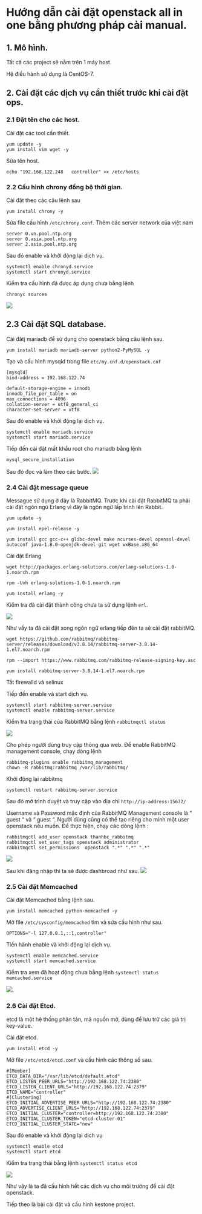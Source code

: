 # Hướng dẫn cài đặt openstack all in one bằng phương pháp cài manual.

## 1. Mô hình.
Tất cả các project sẽ nằm trên 1 máy host.

Hệ điều hành sử dụng là CentOS-7.


## 2. Cài đặt các dịch vụ cần thiết trước khi cài đặt ops.
### 2.1 Đặt tên cho các host.

Cài đặt các tool cần thiết.

```
yum update -y
yum install vim wget -y
```
Sửa tên host.
```
echo "192.168.122.248   controller" >> /etc/hosts
```
### 2.2 Cấu hình chrony đồng bộ thời gian.
Cài đặt theo các câu lệnh sau 
```
yum install chrony -y
```
Sửa file cấu hình `/etc/chrony.conf`. Thêm các server network của việt nam
```
server 0.vn.pool.ntp.org
server 0.asia.pool.ntp.org
server 2.asia.pool.ntp.org
```
Sau đó enable và khởi động lại dịch vụ.
```
systemctl enable chronyd.service
systemctl start chronyd.service
```

Kiểm tra cấu hình đã đưọc áp dụng chưa bằng lệnh
```
chronyc sources
```
![](ks-img/chrony-1.png)

## 2.3 Cài đặt SQL database.

Cài đătj mariadb để sử dụng cho openstack bằng câu lệnh sau.
```
yum install mariadb mariadb-server python2-PyMySQL -y
```
Tạo và cấu hình mysqld trong file `etc/my.cnf.d/openstack.cnf`
```
[mysqld]
bind-address = 192.168.122.74

default-storage-engine = innodb
innodb_file_per_table = on
max_connections = 4096
collation-server = utf8_general_ci
character-set-server = utf8
```

Sau đó enable và khởi động lại dịch vụ.
```
systemctl enable mariadb.service
systemctl start mariadb.service
```
Tiếp đến cài đặt mất khẩu root cho mariadb bằng lệnh 
```
mysql_secure_installation
```
Sau đó đọc và làm theo các bước.
![](ks-img/mariadb-1.png)

### 2.4 Cài đặt message queue 

Messague sử dụng ở đây là RabbitMQ.
Trước khi cài đặt RabbitMQ ta phải cài đặt ngôn ngũ Erlang vì đây là ngôn ngữ lấp trình lên Rabbit.
```
yum update -y

yum install epel-release -y

yum install gcc gcc-c++ glibc-devel make ncurses-devel openssl-devel autoconf java-1.8.0-openjdk-devel git wget wxBase.x86_64
```

Cài đặt Erlang
```
wget http://packages.erlang-solutions.com/erlang-solutions-1.0-1.noarch.rpm

rpm -Uvh erlang-solutions-1.0-1.noarch.rpm

yum install erlang -y
```
Kiểm tra đã cài đặt thành công chưa ta sử dụng lệnh `erl`.

![](ks-img/erlang.png)

Như vấy ta đã cài đặt xong ngôn ngữ erlang tiếp đên ta sẽ cài đặt rabbitMQ.


```
wget https://github.com/rabbitmq/rabbitmq-server/releases/download/v3.8.14/rabbitmq-server-3.8.14-1.el7.noarch.rpm

rpm --import https://www.rabbitmq.com/rabbitmq-release-signing-key.asc

yum install rabbitmq-server-3.8.14-1.el7.noarch.rpm
```
Tắt firewalld và selinux

Tiếp đến enable và start dịch vụ.
```
systemctl start rabbitmq-server.service
systemctl enable rabbitmq-server.service
```

Kiểm tra trạng thái của RabbitMQ bằng lệnh `rabbitmqctl status`

![](ks-img/rabbitmq.png)

Cho phép người dùng truy cập thông qua web. Để enable RabbitMQ management console, chạy dòng lệnh 
```
rabbitmq-plugins enable rabbitmq_management
chown -R rabbitmq:rabbitmq /var/lib/rabbitmq/
```
Khởi động lại rabbitmq
```
systemctl restart rabbitmq-server.service
```

Sau đó mở trình duyệt và truy cập vào địa chỉ `http://ip-address:15672/`

Username và Password mặc định của RabbitMQ Management console là “ guest “ và “ guest “. Người dùng cũng có thể tạo riêng cho mình một user openstack nếu muốn. Để thực hiện, chạy các dòng lệnh :
```
rabbitmqctl add_user openstack thanhbc_rabbitmq
rabbitmqctl set_user_tags openstack administrator
rabbitmqctl set_permissions  openstack ".*" ".*" ".*"
```
![](ks-img/rabbitmq-add.png)


Sau khi đăng nhập thì ta sẽ được dashbroad như sau.
![](ks-img/rabbitmq-1.png)


### 2.5 Cài đặt Memcached

Cài đặt Memcached bằng lệnh sau.
```
yum install memcached python-memcached -y
```
Mở file `/etc/sysconfig/memcached` tìm và sửa cấu hình như sau.
```
OPTIONS="-l 127.0.0.1,::1,controller"
```
Tiến hành enable và khởi động lại dịch vụ.
```
systemctl enable memcached.service
systemctl start memcached.service
```
Kiểm tra xem đã hoạt động chưa bằng lệnh `systemctl status memcached.service`

![](ks-img/memcache-1.png).

### 2.6 Cài đặt Etcd.

etcd là một hệ thống phân tán, mã nguồn mở, dùng để lưu trữ các giá trị key-value.

Cài đặt etcd.

```
yum install etcd -y
```

Mở file `/etc/etcd/etcd.conf` và cấu hình các thông số sau.
```
#[Member]
ETCD_DATA_DIR="/var/lib/etcd/default.etcd"
ETCD_LISTEN_PEER_URLS="http://192.168.122.74:2380"
ETCD_LISTEN_CLIENT_URLS="http://192.168.122.74:2379"
ETCD_NAME="controller"
#[Clustering]
ETCD_INITIAL_ADVERTISE_PEER_URLS="http://192.168.122.74:2380"
ETCD_ADVERTISE_CLIENT_URLS="http://192.168.122.74:2379"
ETCD_INITIAL_CLUSTER="controller=http://192.168.122.74:2380"
ETCD_INITIAL_CLUSTER_TOKEN="etcd-cluster-01"
ETCD_INITIAL_CLUSTER_STATE="new"
```

Sau đó enable và khởi động lại dịch vụ
```
systemctl enable etcd
systemctl start etcd
```
Kiểm tra trạng thái bằng lệnh `systemctl status etcd`

![](ks-img/memcache-2.png)

Như vậy là ta đã cấu hình hết các dịch vụ cho môi trường đề cài đặt openstack.

Tiếp theo là bài cài đặt và cấu hình kestone project.

